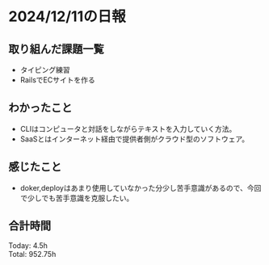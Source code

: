 # 2024/12/11の日報
## 取り組んだ課題一覧
* タイピング練習
*  RailsでECサイトを作る
## わかったこと
* CLIはコンピュータと対話をしながらテキストを入力していく方法。
* SaaSとはインターネット経由で提供者側がクラウド型のソフトウェア。
## 感じたこと
* doker,deployはあまり使用していなかった分少し苦手意識があるので、今回で少しでも苦手意識を克服したい。
## 合計時間  
Today: 4.5h<br>
Total: 952.75h
